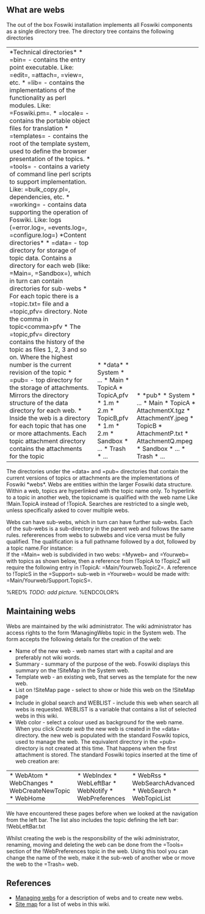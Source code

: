 ## What are webs
The out of the box Foswiki installation implements all Foswiki components as a single directory tree. The directory tree contains the following directories
<table>
<tr valign="bottom"><td>
*Technical directories*
*   =bin= - contains the entry point executable. Like: =edit=, =attach=, =view=, etc.
*   =lib= - contains the implementations of the functionality as perl modules. Like: =Foswiki.pm=. 
*   =locale= - contains the portable object files for translation
*   =templates= - contains the root of the template system, used to define the browser presentation of the topics.
*   =tools= - contains a variety of command line perl scripts to support implementation. Like: =bulk_copy.pl=, dependencies, etc.
*   =working= - contains data supporting the operation of Foswiki. Like: logs (=error.log=, =events.log=, =configure.log=)  
*Content directories*
*   =data= - top directory for storage of topic data. Contains a directory for each web (like: =Main=, =Sandbox=), which in turn can contain directories for sub-webs
   *   For each topic there is a =topic.txt= file and a =topic,pfv= directory. Note the comma in topic&lt;comma&gt;pfv
   *   The =topic,pfv= directory contains the history of the topic as files 1, 2, 3 and so on. Where the highest number is the current revision of the topic
*   =pub= - top directory for the storage of attachments. Mirrors the directory structure of the data directory for each web. 
   *   Inside the web is a directory for each topic that has one or more attachments. Each topic attachment directory contains the attachments for the topic
</td><td>
*   *data*
   *   System
      *   ...
   *   Main
      *   TopicA
      *   TopicA,pfv
         *   1.m
         *   2.m
      *   TopicB,pfv
         *   1.m
         *   2.m
   *   Sandbox
      *   ...
   *   Trash
      *   ...
</td><td>
*   *pub*
   *   System
      *   ...
   *   Main
      *   TopicA
         *   AttachmentX.tgz
         *   AttachmentY.jpeg
      *   TopicB
         *   AttachmentP.txt
         *   AttachmentQ.mpeg
   *   Sandbox
      *   ...
   *   Trash
      *   ...
</td></tr>
</table>
The directories under the =data= and =pub= directories that contain the current versions of topics or attachments  are the implementations of Foswiki *webs*. Webs are entities within the larger Foswiki data structure.  Within a web, topics are hyperlinked with the topic name only. To hyperlink to a topic in another web, the topicname is qualified with the web name Like !Main.TopicA instead of !TopicA. Searches are restricted to a single web, unless specifically asked to cover multiple webs.

Webs can have sub-webs, which in turn can have further sub-webs. Each of the sub-webs is a sub-directory in the parent web and follows the same rules. refererences from webs to subwebs and vice versa must be fully qualified. The qualification is a full pathname followed by a dot, followed by a topic name.For instance:<br />
If the =Main= web is subdivided in two webs: =Myweb= and =Yourweb= with topics as shown below, then a reference from !TopicA to !TopicZ will require the following entry in !TopicA: =Main/Yourweb.TopicZ=. A reference to !TopicS in the =Support= sub-web in =Yourweb= would be made with: =Main/Yourweb/Support.TopicS=.

%RED% *TODO: add picture.* %ENDCOLOR%

## Maintaining webs
Webs are maintained by the wiki administrator. The wiki administrator has access rights to the form !ManagingWebs topic in the System web. The form accepts the following details for the creation of the web:
*   Name of the new web - web names start with a capital and are preferably not wiki words.
*   Summary - summary of the purpose of the web. Foswiki displays this summary on the !SiteMap in the System web.
*   Template web - an existing web, that serves as the template for the new web.
*   List on !SiteMap page - select to show or hide this web on the !SiteMap page
*   Include in global search and WEBLIST - include this web when search all webs is requested. WEBLIST is a variable that contains a list of selected webs in this wiki.
*   Web color - select a colour used as background for the web name.
When you click _Create web_  the new web is created in the =data= directory. the new web is populated with the standard Foswiki topics, used to manage the web. The equivalent directory in the =pub= directory is not created at this time. That happens when the first attachment is stored. The standard Foswiki topics inserted at the time of web creation are:

<table>
<tr><td>
*   WebAtom
*   WebChanges
*   WebCreateNewTopic
*   WebHome
</td><td>
*   WebIndex
*   WebLeftBar
*   WebNotify
*   WebPreferences
</td><td>
*   WebRss
*   WebSearchAdvanced
*   WebSearch
*   WebTopicList
</td></tr>
</table>

We have encountered these pages before when we looked at the navigation from the left bar. The list also includes the topic defining the left bar: !WebLeftBar.txt

Whilst creating the web is the responsibility of the wiki administrator, renaming, moving and deleting the web can be done from the =Tools= section of the !WebPreferences topic in the web. Using this tool you can change the name of the web, make it the sub-web of another wbe or move the web to the =Trash= web.

## References
*   [Managing webs](https://[[HOST_SUBDOMAIN]]-80-[[KATACODA_HOST]].environments.katacoda.com/foswiki/System/ManagingWebs) for a description of webs and to create new webs.
*   [Site map](https://[[HOST_SUBDOMAIN]]-80-[[KATACODA_HOST]].environments.katacoda.com/foswiki/System/SiteMap) for a list of webs in this wiki.